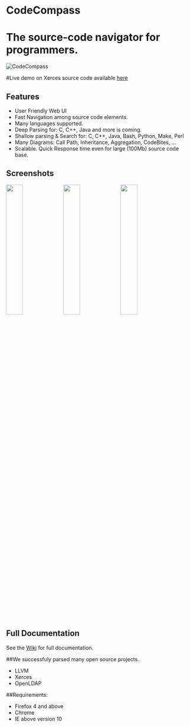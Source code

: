 # CodeCompass

# The source-code navigator for programmers.

![CodeCompass](https://raw.githubusercontent.com/Ericsson/codecompass/master/img/logo.jpg)

#Live demo on Xerces source code available [here](http://modelserver.inf.elte.hu:34540/#wsid=xerces)

## Features
* User Friendly Web UI
* Fast Navigation among source code elements.  
* Many languages supported. 
* Deep Parsing for: C, C++, Java and more is coming.
* Shallow parsing & Search for: C, C++, Java, Bash, Python, Make, Perl
* Many Diagrams: Call Path, Inheritance, Aggregation, CodeBites, ...
* Scalable. Quick Response time even for large (100Mb) source code base.

## Screenshots

<img src="https://raw.githubusercontent.com/Ericsson/codecompass/master/img/screenshot1.jpg" width="30%" />
<img src="https://raw.githubusercontent.com/Ericsson/codecompass/master/img/screenshot2.jpg" width="30%" />
<img src="https://raw.githubusercontent.com/Ericsson/codecompass/master/img/screenshot3.jpg" width="30%" />

## Full Documentation
See the [Wiki](https://github.com/Ericsson/CodeCompass/wiki) for full documentation.

##We successfuly parsed many open source projects.
* LLVM
* Xerces
* OpenLDAP

##Requirements:
* Firefox 4 and above
* Chrome
* IE above version 10


